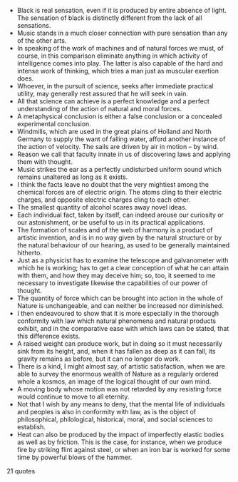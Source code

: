  - Black is real sensation, even if it is produced by entire absence of light. The sensation of black is distinctly different from the lack of all sensations.
 - Music stands in a much closer connection with pure sensation than any of the other arts.
 - In speaking of the work of machines and of natural forces we must, of course, in this comparison eliminate anything in which activity of intelligence comes into play. The latter is also capable of the hard and intense work of thinking, which tries a man just as muscular exertion does.
 - Whoever, in the pursuit of science, seeks after immediate practical utility, may generally rest assured that he will seek in vain.
 - All that science can achieve is a perfect knowledge and a perfect understanding of the action of natural and moral forces.
 - A metaphysical conclusion is either a false conclusion or a concealed experimental conclusion.
 - Windmills, which are used in the great plains of Holland and North Germany to supply the want of falling water, afford another instance of the action of velocity. The sails are driven by air in motion – by wind.
 - Reason we call that faculty innate in us of discovering laws and applying them with thought.
 - Music strikes the ear as a perfectly undisturbed uniform sound which remains unaltered as long as it exists.
 - I think the facts leave no doubt that the very mightiest among the chemical forces are of electric origin. The atoms cling to their electric charges, and opposite electric charges cling to each other.
 - The smallest quantity of alcohol scares away novel ideas.
 - Each individual fact, taken by itself, can indeed arouse our curiosity or our astonishment, or be useful to us in its practical applications.
 - The formation of scales and of the web of harmony is a product of artistic invention, and is in no way given by the natural structure or by the natural behaviour of our hearing, as used to be generally maintained hitherto.
 - Just as a physicist has to examine the telescope and galvanometer with which he is working; has to get a clear conception of what he can attain with them, and how they may deceive him; so, too, it seemed to me necessary to investigate likewise the capabilities of our power of thought.
 - The quantity of force which can be brought into action in the whole of Nature is unchangeable, and can neither be increased nor diminished.
 - I then endeavoured to show that it is more especially in the thorough conformity with law which natural phenomena and natural products exhibit, and in the comparative ease with which laws can be stated, that this difference exists.
 - A raised weight can produce work, but in doing so it must necessarily sink from its height, and, when it has fallen as deep as it can fall, its gravity remains as before, but it can no longer do work.
 - There is a kind, I might almost say, of artistic satisfaction, when we are able to survey the enormous wealth of Nature as a regularly ordered whole a kosmos, an image of the logical thought of our own mind.
 - A moving body whose motion was not retarded by any resisting force would continue to move to all eternity.
 - Not that I wish by any means to deny, that the mental life of individuals and peoples is also in conformity with law, as is the object of philosophical, philological, historical, moral, and social sciences to establish.
 - Heat can also be produced by the impact of imperfectly elastic bodies as well as by friction. This is the case, for instance, when we produce fire by striking flint against steel, or when an iron bar is worked for some time by powerful blows of the hammer.

21 quotes